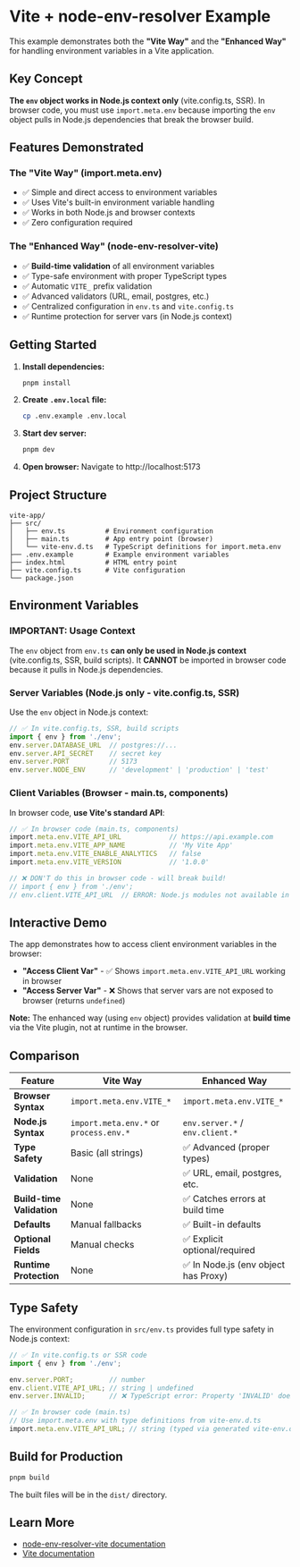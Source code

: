 # Vite + node-env-resolver Example

This example demonstrates both the **"Vite Way"** and the **"Enhanced Way"** for handling environment variables in a Vite application.

## Key Concept

**The `env` object works in Node.js context only** (vite.config.ts, SSR). In browser code, you must use `import.meta.env` because importing the `env` object pulls in Node.js dependencies that break the browser build.

## Features Demonstrated

### The "Vite Way" (import.meta.env)
- ✅ Simple and direct access to environment variables
- ✅ Uses Vite's built-in environment variable handling
- ✅ Works in both Node.js and browser contexts
- ✅ Zero configuration required

### The "Enhanced Way" (node-env-resolver-vite)
- ✅ **Build-time validation** of all environment variables
- ✅ Type-safe environment with proper TypeScript types
- ✅ Automatic `VITE_` prefix validation
- ✅ Advanced validators (URL, email, postgres, etc.)
- ✅ Centralized configuration in `env.ts` and `vite.config.ts`
- ✅ Runtime protection for server vars (in Node.js context)

## Getting Started

1. **Install dependencies:**
   ```bash
   pnpm install
   ```

2. **Create `.env.local` file:**
   ```bash
   cp .env.example .env.local
   ```

3. **Start dev server:**
   ```bash
   pnpm dev
   ```

4. **Open browser:**
   Navigate to http://localhost:5173

## Project Structure

```
vite-app/
├── src/
│   ├── env.ts          # Environment configuration
│   ├── main.ts         # App entry point (browser)
│   └── vite-env.d.ts   # TypeScript definitions for import.meta.env
├── .env.example        # Example environment variables
├── index.html          # HTML entry point
├── vite.config.ts      # Vite configuration
└── package.json
```

## Environment Variables

### IMPORTANT: Usage Context

The `env` object from `env.ts` **can only be used in Node.js context** (vite.config.ts, SSR, build scripts). It **CANNOT** be imported in browser code because it pulls in Node.js dependencies.

### Server Variables (Node.js only - vite.config.ts, SSR)

Use the `env` object in Node.js context:

```typescript
// ✅ In vite.config.ts, SSR, build scripts
import { env } from './env';
env.server.DATABASE_URL  // postgres://...
env.server.API_SECRET    // secret key
env.server.PORT          // 5173
env.server.NODE_ENV      // 'development' | 'production' | 'test'
```

### Client Variables (Browser - main.ts, components)

In browser code, **use Vite's standard API**:

```typescript
// ✅ In browser code (main.ts, components)
import.meta.env.VITE_API_URL            // https://api.example.com
import.meta.env.VITE_APP_NAME           // 'My Vite App'
import.meta.env.VITE_ENABLE_ANALYTICS   // false
import.meta.env.VITE_VERSION            // '1.0.0'

// ❌ DON'T do this in browser code - will break build!
// import { env } from './env';
// env.client.VITE_API_URL  // ERROR: Node.js modules not available in browser
```

## Interactive Demo

The app demonstrates how to access client environment variables in the browser:

- **"Access Client Var"** - ✅ Shows `import.meta.env.VITE_API_URL` working in browser
- **"Access Server Var"** - ❌ Shows that server vars are not exposed to browser (returns `undefined`)

**Note:** The enhanced way (using `env` object) provides validation at **build time** via the Vite plugin, not at runtime in the browser.

## Comparison

| Feature | Vite Way | Enhanced Way |
|---------|----------|--------------|
| **Browser Syntax** | `import.meta.env.VITE_*` | `import.meta.env.VITE_*` |
| **Node.js Syntax** | `import.meta.env.*` or `process.env.*` | `env.server.*` / `env.client.*` |
| **Type Safety** | Basic (all strings) | ✅ Advanced (proper types) |
| **Validation** | None | ✅ URL, email, postgres, etc. |
| **Build-time Validation** | None | ✅ Catches errors at build time |
| **Defaults** | Manual fallbacks | ✅ Built-in defaults |
| **Optional Fields** | Manual checks | ✅ Explicit optional/required |
| **Runtime Protection** | None | ✅ In Node.js (env object has Proxy) |

## Type Safety

The environment configuration in `src/env.ts` provides full type safety in Node.js context:

```typescript
// ✅ In vite.config.ts or SSR code
import { env } from './env';

env.server.PORT;         // number
env.client.VITE_API_URL; // string | undefined
env.server.INVALID;      // ❌ TypeScript error: Property 'INVALID' does not exist

// ✅ In browser code (main.ts)
// Use import.meta.env with type definitions from vite-env.d.ts
import.meta.env.VITE_API_URL; // string (typed via generated vite-env.d.ts)
```

## Build for Production

```bash
pnpm build
```

The built files will be in the `dist/` directory.

## Learn More

- [node-env-resolver-vite documentation](../../packages/vite-resolver/README.md)
- [Vite documentation](https://vitejs.dev/)

